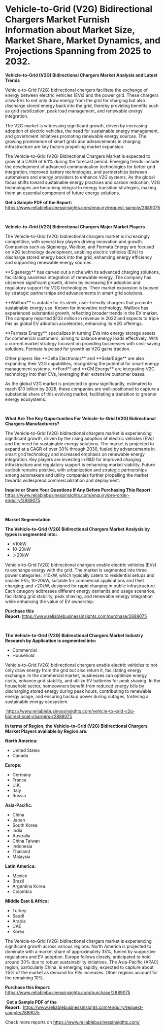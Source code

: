 <p><h1>Vehicle-to-Grid (V2G) Bidirectional Chargers Market Furnish Information about Market Size, Market Share, Market Dynamics, and Projections Spanning from 2025 to 2032.</h1></p><p><strong>Vehicle-to-Grid (V2G) Bidirectional Chargers Market Analysis and Latest Trends</strong></p>
<p><p>Vehicle-to-Grid (V2G) bidirectional chargers facilitate the exchange of energy between electric vehicles (EVs) and the power grid. These chargers allow EVs to not only draw energy from the grid for charging but also discharge stored energy back into the grid, thereby providing benefits such as grid stabilization, peak load management, and renewable energy integration. </p><p>The V2G market is witnessing significant growth, driven by increasing adoption of electric vehicles, the need for sustainable energy management, and government initiatives promoting renewable energy sources. The growing prominence of smart grids and advancements in charging infrastructure are key factors propelling market expansion. </p><p>The Vehicle-to-Grid (V2G) Bidirectional Chargers Market is expected to grow at a CAGR of 6.1% during the forecast period. Emerging trends include the development of advanced communication technologies for better grid integration, improved battery technologies, and partnerships between automakers and energy providers to enhance V2G systems. As the global focus shifts toward sustainable energy practices and carbon reduction, V2G technologies are becoming integral to energy transition strategies, making them an essential component of future energy solutions.</p></p>
<p><strong>Get a Sample PDF of the Report:&nbsp;</strong> <a href="https://www.reliablebusinessinsights.com/enquiry/request-sample/2889075?utm_campaign=3093&utm_medium=2&utm_source=Github&utm_content=ia&utm_term=14032025&utm_id=vehicle-to-grid-v2g-bidirectional-chargers">https://www.reliablebusinessinsights.com/enquiry/request-sample/2889075</a></p>
<p>&nbsp;</p>
<p><strong>Vehicle-to-Grid (V2G) Bidirectional Chargers Major Market Players</strong></p>
<p><p>The Vehicle-to-Grid (V2G) bidirectional chargers market is increasingly competitive, with several key players driving innovation and growth. Companies such as Sigenergy, Wallbox, and Fermata Energy are focused on V2G technology development, enabling electric vehicles (EVs) to discharge stored energy back into the grid, enhancing energy efficiency and supporting renewable energy sources.</p><p>**Sigenergy** has carved out a niche with its advanced charging solutions, facilitating seamless integration of renewable energy. The company has observed significant growth, driven by increasing EV adoption and regulatory support for V2G technologies. Their market expansion is buoyed by strategic partnerships and advancements in smart grid solutions.</p><p>**Wallbox** is notable for its sleek, user-friendly chargers that promote sustainable energy use. Known for innovative technology, Wallbox has experienced substantial growth, reflecting broader trends in the EV market. The company reported $133 million in revenue in 2022 and expects to triple this as global EV adoption accelerates, enhancing its V2G offerings.</p><p>**Fermata Energy** specializes in turning EVs into energy storage assets for commercial customers, aiming to balance energy loads effectively. With a current market strategy focused on providing businesses with cost-saving solutions, Fermata is poised for growth as V2G gains traction.</p><p>Other players like **Delta Electronics** and **SolarEdge** are also expanding their V2G capabilities, recognizing the potential for smart energy management systems. **Ford** and **GM Energy** are integrating V2G technology into their EVs, leveraging their extensive customer bases.</p><p>As the global V2G market is projected to grow significantly, estimated to reach $10 billion by 2028, these companies are well-positioned to capture a substantial share of this evolving market, facilitating a transition to greener energy ecosystems.</p></p>
<p>&nbsp;</p>
<p><strong>What Are The Key Opportunities For Vehicle-to-Grid (V2G) Bidirectional Chargers Manufacturers?</strong></p>
<p><p>The Vehicle-to-Grid (V2G) bidirectional chargers market is experiencing significant growth, driven by the rising adoption of electric vehicles (EVs) and the need for sustainable energy solutions. The market is projected to expand at a CAGR of over 30% through 2030, fueled by advancements in smart grid technology and increased emphasis on renewable energy integration. Key players are investing in R&D for improved charging infrastructure and regulatory support is enhancing market viability. Future outlook remains positive, with urbanization and strategic partnerships among automakers and utility companies further propelling the market towards widespread commercialization and deployment.</p></p>
<p><strong>Inquire or Share Your Questions If Any Before Purchasing This Report:</strong> <a href="https://www.reliablebusinessinsights.com/enquiry/pre-order-enquiry/2889075?utm_campaign=3093&utm_medium=2&utm_source=Github&utm_content=ia&utm_term=14032025&utm_id=vehicle-to-grid-v2g-bidirectional-chargers">https://www.reliablebusinessinsights.com/enquiry/pre-order-enquiry/2889075</a></p>
<p>&nbsp;</p>
<p><strong>Market Segmentation</strong></p>
<p><strong>The Vehicle-to-Grid (V2G) Bidirectional Chargers Market Analysis by types is segmented into:</strong></p>
<p><ul><li>≤10kW</li><li>10-20kW</li><li>＞20kW</li></ul></p>
<p><p>Vehicle-to-Grid (V2G) bidirectional chargers enable electric vehicles (EVs) to exchange energy with the grid. The market is segmented into three power categories: ≤10kW, which typically caters to residential setups and smaller EVs; 10-20kW, suitable for commercial applications and fleet charging; and >20kW, designed for rapid charging in public infrastructure. Each category addresses different energy demands and usage scenarios, facilitating grid stability, peak shaving, and renewable energy integration while enhancing the value of EV ownership.</p></p>
<p><strong>Purchase this Report:&nbsp;</strong><a href="https://www.reliablebusinessinsights.com/purchase/2889075?utm_campaign=3093&utm_medium=2&utm_source=Github&utm_content=ia&utm_term=14032025&utm_id=vehicle-to-grid-v2g-bidirectional-chargers">https://www.reliablebusinessinsights.com/purchase/2889075</a></p>
<p>&nbsp;</p>
<p><strong>The Vehicle-to-Grid (V2G) Bidirectional Chargers Market Industry Research by Application is segmented into:</strong></p>
<p><ul><li>Commercial</li><li>Household</li></ul></p>
<p><p>Vehicle-to-Grid (V2G) bidirectional chargers enable electric vehicles to not only draw energy from the grid but also return it, facilitating energy exchange. In the commercial market, businesses can optimize energy costs, enhance grid stability, and utilize EV batteries for peak shaving. In the household sector, homeowners benefit from reduced energy bills by discharging stored energy during peak hours, contributing to renewable energy usage, and ensuring backup power during outages, fostering a sustainable energy ecosystem.</p></p>
<p><a href="https://www.reliablebusinessinsights.com/vehicle-to-grid-v2g-bidirectional-chargers-r2889075?utm_campaign=3093&utm_medium=2&utm_source=Github&utm_content=ia&utm_term=14032025&utm_id=vehicle-to-grid-v2g-bidirectional-chargers">&nbsp;https://www.reliablebusinessinsights.com/vehicle-to-grid-v2g-bidirectional-chargers-r2889075</a></p>
<p><strong>In terms of Region, the Vehicle-to-Grid (V2G) Bidirectional Chargers Market Players available by Region are:</strong></p>
<p>
    <p> <strong> North America: </strong>
        <ul>
            <li>United States</li>
            <li>Canada</li>
        </ul>
        </p> 
    <p> <strong> Europe: </strong>
        <ul>
            <li>Germany</li>
            <li>France</li>
            <li>U.K.</li>
            <li>Italy</li>
            <li>Russia</li>
        </ul>
        </p> 
    <p> <strong> Asia-Pacific: </strong>
        <ul>
            <li>China</li>
            <li>Japan</li>
            <li>South Korea</li>
            <li>India</li>
            <li>Australia</li>
            <li>China Taiwan</li>
            <li>Indonesia</li>
            <li>Thailand</li>
            <li>Malaysia</li>
        </ul>
        </p> 
    <p> <strong> Latin America: </strong>
        <ul>
            <li>Mexico</li>
            <li>Brazil</li>
            <li>Argentina Korea</li>
            <li>Colombia</li>
        </ul>
        </p> 
    <p> <strong> Middle East & Africa: </strong>
        <ul>
            <li>Turkey</li>
            <li>Saudi</li>
            <li>Arabia</li>
            <li>UAE</li>
            <li>Korea</li>
        </ul>
    </p>
    </p>
<p><p>The Vehicle-to-Grid (V2G) bidirectional chargers market is experiencing significant growth across various regions. North America is projected to dominate with a market share of approximately 35%, fueled by supportive regulations and EV adoption. Europe follows closely, anticipated to hold around 30% due to robust sustainability initiatives. The Asia-Pacific (APAC) region, particularly China, is emerging rapidly, expected to capture about 25% of the market as demand for EVs increases. Other regions account for the remaining 10%.</p></p>
<p><strong>Purchase this Report: </strong><a href="https://www.reliablebusinessinsights.com/purchase/2889075?utm_campaign=3093&utm_medium=2&utm_source=Github&utm_content=ia&utm_term=14032025&utm_id=vehicle-to-grid-v2g-bidirectional-chargers">https://www.reliablebusinessinsights.com/purchase/2889075</a></p>
<p>&nbsp;<strong>Get a Sample PDF of the Report:&nbsp;&nbsp;</strong><a href="https://www.reliablebusinessinsights.com/enquiry/request-sample/2889075?utm_campaign=3093&utm_medium=2&utm_source=Github&utm_content=ia&utm_term=14032025&utm_id=vehicle-to-grid-v2g-bidirectional-chargers">https://www.reliablebusinessinsights.com/enquiry/request-sample/2889075</a></p>
<p><strong></strong></p>
<p>Check more reports on <a href="https://www.reliablebusinessinsights.com/?utm_campaign=3093&utm_medium=2&utm_source=Github&utm_content=ia&utm_term=14032025&utm_id=vehicle-to-grid-v2g-bidirectional-chargers">https://www.reliablebusinessinsights.com/</a></p>